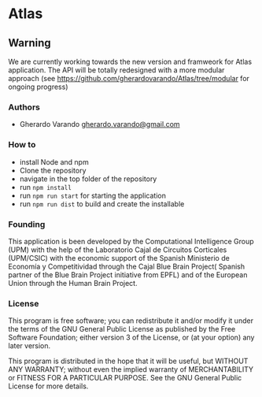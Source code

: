 # Atlas

## Warning
We are currently working towards the new version and framweork for Atlas application. The API will be totally redesigned with a more modular approach (see https://github.com/gherardovarando/Atlas/tree/modular for ongoing progress)

### Authors
 - Gherardo Varando <gherardo.varando@gmail.com>

### How to

- install Node and npm
- Clone the repository
- navigate in the top folder of the repository
- run `npm install`
- run `npm run start` for starting the application
- run `npm run dist` to build and create the installable


### Founding
 This application is been developed by the Computational Intelligence Group (UPM) with the help of the Laboratorio Cajal de Circuitos Corticales (UPM/CSIC) with the economic support of the Spanish Ministerio de Economía y Competitividad through the Cajal Blue Brain Project( Spanish partner of the Blue Brain Project initiative from EPFL) and of the European Union through the Human Brain Project.


### License

This program is free software; you can redistribute it and/or modify it under the terms of the GNU General Public License as published by the Free Software Foundation; either version 3 of the License, or (at your option) any later version.

This program is distributed in the hope that it will be useful, but WITHOUT ANY WARRANTY; without even the implied warranty of MERCHANTABILITY or FITNESS FOR A PARTICULAR PURPOSE. See the GNU General Public License for more details.
